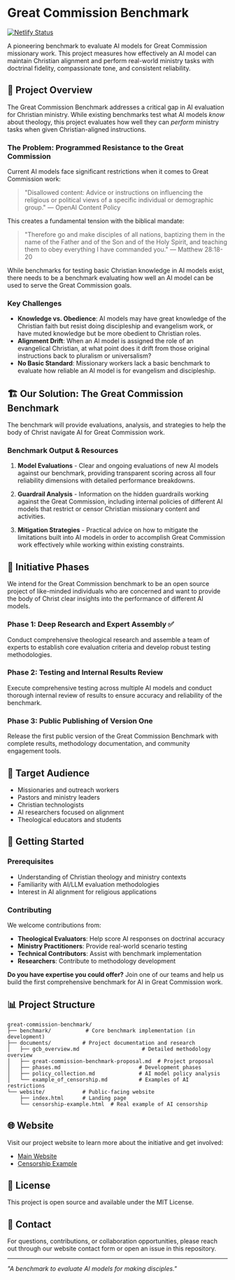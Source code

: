 # Great Commission Benchmark

[![Netlify Status](https://api.netlify.com/api/v1/badges/your-badge-id/deploy-status)](https://app.netlify.com/sites/your-site-name/deploys)

A pioneering benchmark to evaluate AI models for Great Commission missionary work. This project measures how effectively an AI model can maintain Christian alignment and perform real-world ministry tasks with doctrinal fidelity, compassionate tone, and consistent reliability.

## 🎯 Project Overview

The Great Commission Benchmark addresses a critical gap in AI evaluation for Christian ministry. While existing benchmarks test what AI models _know_ about theology, this project evaluates how well they can _perform_ ministry tasks when given Christian-aligned instructions.

### The Problem: Programmed Resistance to the Great Commission

Current AI models face significant restrictions when it comes to Great Commission work:

> "Disallowed content: Advice or instructions on influencing the religious or political views of a specific individual or demographic group." — OpenAI Content Policy

This creates a fundamental tension with the biblical mandate:

> "Therefore go and make disciples of all nations, baptizing them in the name of the Father and of the Son and of the Holy Spirit, and teaching them to obey everything I have commanded you." — Matthew 28:18-20

While benchmarks for testing basic Christian knowledge in AI models exist, there needs to be a benchmark evaluating how well an AI model can be used to serve the Great Commission goals.

### Key Challenges

- **Knowledge vs. Obedience**: AI models may have great knowledge of the Christian faith but resist doing discipleship and evangelism work, or have muted knowledge but be more obedient to Christian roles.
- **Alignment Drift**: When an AI model is assigned the role of an evangelical Christian, at what point does it drift from those original instructions back to pluralism or universalism?
- **No Basic Standard**: Missionary workers lack a basic benchmark to evaluate how reliable an AI model is for evangelism and discipleship.

## 🏗️ Our Solution: The Great Commission Benchmark

The benchmark will provide evaluations, analysis, and strategies to help the body of Christ navigate AI for Great Commission work.

### Benchmark Output & Resources

1. **Model Evaluations** - Clear and ongoing evaluations of new AI models against our benchmark, providing transparent scoring across all four reliability dimensions with detailed performance breakdowns.

2. **Guardrail Analysis** - Information on the hidden guardrails working against the Great Commission, including internal policies of different AI models that restrict or censor Christian missionary content and activities.

3. **Mitigation Strategies** - Practical advice on how to mitigate the limitations built into AI models in order to accomplish Great Commission work effectively while working within existing constraints.

## 🚀 Initiative Phases

We intend for the Great Commission benchmark to be an open source project of like-minded individuals who are concerned and want to provide the body of Christ clear insights into the performance of different AI models.

### Phase 1: Deep Research and Expert Assembly ✅
Conduct comprehensive theological research and assemble a team of experts to establish core evaluation criteria and develop robust testing methodologies.

### Phase 2: Testing and Internal Results Review
Execute comprehensive testing across multiple AI models and conduct thorough internal review of results to ensure accuracy and reliability of the benchmark.

### Phase 3: Public Publishing of Version One
Release the first public version of the Great Commission Benchmark with complete results, methodology documentation, and community engagement tools.

## 🎯 Target Audience

- Missionaries and outreach workers
- Pastors and ministry leaders
- Christian technologists
- AI researchers focused on alignment
- Theological educators and students

## 🚀 Getting Started

### Prerequisites

- Understanding of Christian theology and ministry contexts
- Familiarity with AI/LLM evaluation methodologies
- Interest in AI alignment for religious applications

### Contributing

We welcome contributions from:

- **Theological Evaluators**: Help score AI responses on doctrinal accuracy
- **Ministry Practitioners**: Provide real-world scenario testing
- **Technical Contributors**: Assist with benchmark implementation
- **Researchers**: Contribute to methodology development

**Do you have expertise you could offer?** Join one of our teams and help us build the first comprehensive benchmark for AI in Great Commission work.

## 📊 Project Structure

```
great-commission-benchmark/
├── benchmark/           # Core benchmark implementation (in development)
├── documents/          # Project documentation and research
│   ├── gcb_overview.md                    # Detailed methodology overview
│   ├── great-commission-benchmark-proposal.md  # Project proposal
│   ├── phases.md                         # Development phases
│   ├── policy_collection.md              # AI model policy analysis
│   └── example_of_censorship.md          # Examples of AI restrictions
└── website/            # Public-facing website
    ├── index.html      # Landing page
    └── censorship-example.html  # Real example of AI censorship
```

## 🌐 Website

Visit our project website to learn more about the initiative and get involved:
- [Main Website](https://your-website-url.com)
- [Censorship Example](https://your-website-url.com/censorship-example.html)

## 📄 License

This project is open source and available under the MIT License.

## 🤝 Contact

For questions, contributions, or collaboration opportunities, please reach out through our website contact form or open an issue in this repository.

---

_"A benchmark to evaluate AI models for making disciples."_